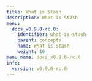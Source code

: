 ```yaml
---
title: What is Stash
description: What is Stash
menu:
  docs_v0.9.0-rc.0:
    identifier: what-is-stash
    parent: concepts
    name: What is Stash
    weight: 10
menu_name: docs_v0.9.0-rc.0
info:
  version: v0.9.0-rc.0
---
```



